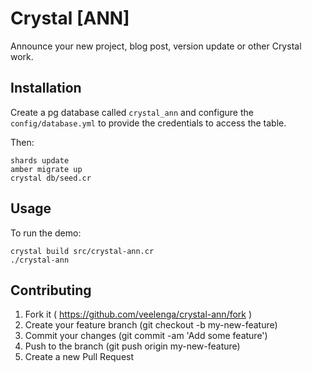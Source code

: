 # Crystal [ANN]

Announce your new project, blog post, version update or other Crystal work.

## Installation

Create a pg database called `crystal_ann` and configure the `config/database.yml`
to provide the credentials to access the table.

Then:
```
shards update
amber migrate up
crystal db/seed.cr
```

## Usage

To run the demo:
```
crystal build src/crystal-ann.cr
./crystal-ann
```

## Contributing

1. Fork it ( https://github.com/veelenga/crystal-ann/fork )
2. Create your feature branch (git checkout -b my-new-feature)
3. Commit your changes (git commit -am 'Add some feature')
4. Push to the branch (git push origin my-new-feature)
5. Create a new Pull Request
